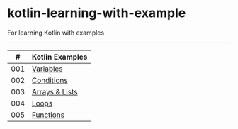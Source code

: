 #  kotlin-learning-with-example
For learning Kotlin with examples

---

|  #  | Kotlin Examples |
| --- | --------------- | 
| 001 | [Variables](./kotlin-learning-project/src/main/kotlin/org/chivalrous/example/Variable.kt) |
| 002 | [Conditions](./kotlin-learning-project/src/main/kotlin/org/chivalrous/example/Condition.kt) |
| 003 | [Arrays & Lists](./kotlin-learning-project/src/main/kotlin/org/chivalrous/example/ArrayAndList.kt) |
| 004 | [Loops](./kotlin-learning-project/src/main/kotlin/org/chivalrous/example/Loop.kt) |
| 005 | [Functions](./kotlin-learning-project/src/main/kotlin/org/chivalrous/example/Function.kt) |